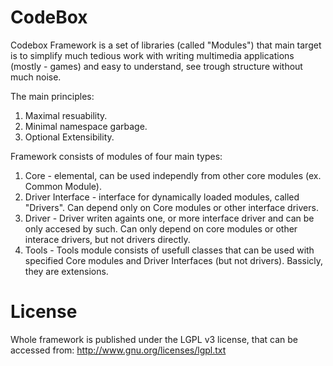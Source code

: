 CodeBox
=======

Codebox Framework is a set of libraries (called "Modules") that main target is to 
simplify much tedious work with writing multimedia applications (mostly - games)
and easy to understand, see trough structure without much noise.

The main principles:
1. Maximal resuability.
2. Minimal namespace garbage.
3. Optional Extensibility.

Framework consists of modules of four main types:
1. Core - elemental, can be used independly from other core modules (ex. Common Module).
2. Driver Interface - interface for dynamically loaded modules, called "Drivers". Can 
    depend only on Core modules or other interface drivers.
3. Driver - Driver writen againts one, or more interface driver and can be only accesed by
    such. Can only depend on core modules or other interace drivers, but not drivers directly.
4. Tools - Tools module consists of usefull classes that can be used with specified 
    Core modules and Driver Interfaces (but not drivers). Bassicly, they are extensions.
    
License
========
Whole framework is published under the LGPL v3 license, that can be accessed from:
http://www.gnu.org/licenses/lgpl.txt
